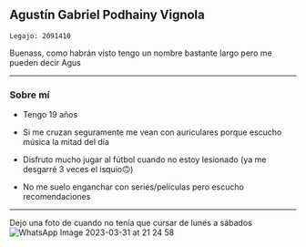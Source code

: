 ## Agustín Gabriel Podhainy Vignola
~~~
Legajo: 2091410
~~~
Buenass, como habrán visto tengo un nombre bastante largo pero me pueden decir Agus
___
### Sobre mí
- Tengo 19 años

- Si me cruzan seguramente me vean con auriculares porque escucho música la mitad del día

- Disfruto mucho jugar al fútbol cuando no estoy lesionado (ya me desgarré 3 veces el isquio🙃)

- No me suelo enganchar con series/películas pero escucho recomendaciones
___
Dejo una foto de cuando no tenía que cursar de lunes a sábados
![WhatsApp Image 2023-03-31 at 21 24 58](https://user-images.githubusercontent.com/129459356/229257923-95082cfc-4b8c-4e99-b5d9-bb9ad2ffe4b5.jpeg)


